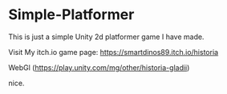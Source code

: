 # Simple-Platformer
This is just a simple Unity 2d platformer game I have made.

Visit My itch.io game page:
https://smartdinos89.itch.io/historia


WebGl
(https://play.unity.com/mg/other/historia-gladii)

nice.
